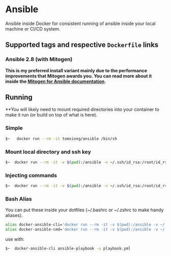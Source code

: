 # Ansible

Ansible inside Docker for consistent running of ansible inside your local machine or CI/CD system. 

## Supported tags and respective ```Dockerfile``` links

### Ansible 2.8 (with Mitogen)

**This is my preferred install variant mainly due to the performance improvements that Mitogen awards you. You can read more about it inside the [Mitogen for Ansible documentation](https://mitogen.readthedocs.io/en/stable/ansible.html).**

## Running

**You will likely need to mount required directories into your container to make it run (or build on top of what is here).

### Simple

```bash
$~   docker run --rm -it tomxiong/ansible /bin/sh
```

### Mount local directory and ssh key

```bash
$~  docker run --rm -it -v $(pwd):/ansible -v ~/.ssh/id_rsa:/root/id_rsa tomxiong/ansible:2.8 /bin/sh
```

### Injecting commands

```bash
$~  docker run --rm -it -v $(pwd):/ansible -v ~/.ssh/id_rsa:/root/id_rsa tomxiong/ansible:2.8 ansible-playbook playbook.yml
```

### Bash Alias

You can put these inside your dotfiles (~/.bashrc or ~/.zshrc to make handy aliases).

```bash
alias docker-ansible-cli='docker run --rm -it -v $(pwd):/ansible -v ~/.ssh/id_rsa:/root/.ssh/id_rsa --workdir=/ansible tomxiong/ansible:2.8-alpine /bin/sh'
alias docker-ansible-cmd='docker run --rm -it -v $(pwd):/ansible -v ~/.ssh/id_rsa:/root/.ssh/id_rsa --workdir=/ansible tomxiong/ansible:2.8-alpine '
```

use with:

```bash
$~  docker-ansible-cli ansible-playbook -u playbook.yml
```